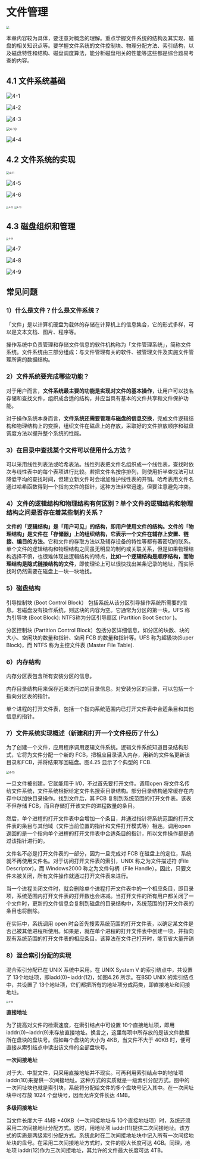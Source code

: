 # 文件管理

<img src="./doc/4-0.png" style="zoom:50%;" />

本章内容较为具体，要注意对概念的理解。重点学握文件系统的结构及其实现、磁盘的相关知识点等。要学握文件系统的文件控制块、物理分配方法、索引结构，以及磁盘特性和结构、磁盘调度算法，能分析磁盘相关的性能等这些都是综合题易考查的内容。

## 4.1 文件系统基础

![4-1](./doc/4-1.png)

![4-2](./doc/4-2.png)

![4-3](./doc/4-3.png)

<img src="./doc/4-10.png" alt="4-10" style="zoom:60%;" />

![4-4](./doc/4-4.png)

## 4.2 文件系统的实现

<img src="./doc/4-11.png" alt="4-11" style="zoom:50%;" />

![4-5](./doc/4-5.png)

![4-6](./doc/4-6.png)

<img src="./doc/4-12.png" alt="4-12" style="zoom:40%;" />

<img src="./doc/4-13.png" alt="4-13" style="zoom:40%;" />

## 4.3 磁盘组织和管理

<img src="./doc/4-14.png" alt="4-14" style="zoom:40%;" />

![4-7](./doc/4-7.png)

![4-8](./doc/4-8.png)

![4-9](./doc/4-9.png)

## 常见问题

### 1）什么是文件？什么是文件系统？

「文件」是以计算机硬盘为载体的存储在计算机上的信息集合，它的形式多样，可以是文本文档、图片、程序等。

操作系统中负责管理和存储文件信息的软件机构称为「文件管理系统」，简称文件系统。文件系统由三部分组成：与文件管理有关的软件、被管理文件及实施文件管理所需的数据结构。

### 2）文件系统要完成哪些功能？

对于用户而言，**文件系统最主要的功能是实现对文件的基本操作**，让用户可以技名存储和查找文件，组织成合适的结构，并应当具有基本的文件共享和文件保护功能。

对于操作系统本身而言，**文件系统还需要管理与磁盘的信息交换**，完成文件逻辑结构和物理结构上的变换，组织文件在磁盘上的存放，采取好的文件排放顺序和磁盘调度方法以握升整个系统的性能。

### 3）在目录中查找某个文件可以使用什么方法？

可以采用线性列表法或哈希表法。线性列表把文件名组织成一个线性表，查找时依次与线性表中的每个表项进行比较。若把文件名按序排列，则使用折半查找法可以降低平均的查找时间，但建立新文件时会增加维护线性表的开销。哈希表用文件名通过哈希函数得到一个指向文件的指针，这种方法非常迅速，但要注意避免冲突。

### 4）文件的逻辑结构和物理结构有何区别？单个文件的逻辑结构和物理结构之问是否存在着某些制約关系？

**文件的「逻辑结构」是「用户可见」的结构，即用户使用文件的结构。文件的「物理结构」是文件在「存储器」上的组织结构，它表示一个文件在辅存上安置、链接、编目的方法**。它和文件的存取方法以及辅存设备的特性等都有著密切的联系。单个文件的逻辑结构和物理结构之间虽无明显的制约或关联关系，但是如果物理结构选择不慎，也很难体现出逻輯结构的特点，**比如一个逻辑结构是顺序结构，而物理结构是隐式链接结构的文件**，即使理论上可以很快找出某条记录的地址，而实际找时仍然需要在磁盘上一块一块地找。

### 5）磁盘结构

引导控制块 (Boot Control Block） 包括系统从该分区引导操作系统所需要的信息。若磁盘没有操作系统，则这块的内容为空。它通常为分区的第一块。UFS 称为引导块 (Boot Block): NTFS称为分区引导扇区 (Partition Boot Sector )。

分区控制块 (Partition Control Block）包括分区详细信息，如分区的块数、块的大小、空闲块的数量和指针、空闲 FCB 的数量和指针等。UFS 称为超級块(Super Block)，而 NTFS 称为主控文件表 (Master File Table).

### 6）内存结构

内存分区表包含所有安装分区的信息。

内存目录结构用来保存近来访问过的目录信息。对安装分区的目录，可以包括一个指向分区表的指针。

单个进程的打开文件表，包括一个指向系统范围内已打开文件表中合适条目和其他信息的指针。

### 7）文件系统实现概述（新建和打开一个文件经历了什么）

为了创建一个文件，应用程序调用逻辑文件系统。逻辑文件系统知道目录结构形式，它将为文件分配一个新的 FCB，把相应目录读入内存，用新的文件名更新该目录和FCB，并将结果写回磁盘。图4.25 显示了个典型的 FCB.

<img src="./doc/4-15.png" alt="4-15" style="zoom:50%;" />

一旦文件被创建，它就能用于 I/0，不过首先要打开文件。调用open 将文件名传给文件系统，文件系统根据给定文件名搜索目录结构。部分目录结构通常缓存在内存中以加快目录操作。找到文件后，其 FCB 复制到系统范围的打开文件表。该表不但存储 FCB，而且存储打开该文件的进程数量的条目。

然后，单个进程的打开文件表中会增加一个条目，井通过指针将系统范围的打开文件表的条目与其他域（文件当前位置的指针和文件打开模式等）相连。调用open 返回的是一个指向单个进程的打开文件表中合适条目的指针，所以文件操作都是通过该指针进行的。

文件名不必是打开文件表的一部分，因为一旦完成对 FCB 在磁盘上的定位，系统就不再使用文件名。对于访问打开文件表的索引，UNIX 称之为文件描述符 (File Descriptor)，而 Windows2000 称之为文件句柄（File Handle）。因此，只要文件未被关闭，所有文件操作就通过打开文件表来进行。

当一个进程关闭文件时，就会删除单个进程打开文件表中的一个相应条目，即目录项，系统范围内打开文件表的打开数也会递减。当打开文件的所有用户都关闭了一个文件时，更新的文件信息会复制到磁盘的目录结构中，系统范围的打开文件表的条目也将删除。

在实际中，系统调用 open 时会首先搜索系统范围的打开文件表，以确定某文件是否己被其他进程所使用。如果是，就在单个进程的打开文件表中创建一项，并指向现有系统范围的打开文件表的相应条目。该算法在文件己打开时，能节省大量开销

### 8）混合索引分配的实現

混合索引分配已在 UNIX 系统中采用。在 UNIX System V 的索引结点中，共设置了 13个地址项，即iadd(0)~iaddr(12)，如图4.26 所示。在BSD UNIX 的索引结点中，共设置了 13个地址项，它们都把所有的地址项分成两类，即直接地址和间接地址。

<img src="./doc/4-16.png" alt="4-16" style="zoom:40%;" />

**直接地址**

为了提高对文件的检索速度，在索引结点中可设置 10个直接地址项，即用 iaddr(0)~iaddr(9)来存放直接地址。换言之，这里每项中所存放的是该文件数据所在盘块的盘块号。假如每个盘块的大小为 4KB，当文件不大于 40KB 时，便可直接从索引结点中读出该文件的全部盘块号。

**一次间接地址**

对于大、中型文件，只采用直接地址并不现实。可再利用索引结点中的地址项 iaddr(10)来提供一次间接地址。这种方式的实质就是一级索引分配方式。图中的一次间址块也就是索引块，系统将分配给文件的多个盘块号记入其中。在一次间址块中可存放 1024 个盘块号，因而允许文件长达 4MB。

**多级间接地址**

当文件长度大于 4MB +40KB（一次间接地址与 10个直接地址项）时，系统还须采用二次间接地址分配方式。这时，用地址项 iaddr(11)提供二次间接地址。该方式的实质是两级索引分配方式。系统此时在二次间接地址块中记入所有一次间接地址块的盘号。在采用二次间接地址方式时，文件的般大长度可达 4GB。同理，地址项 iaddr(12)作为三次间接地址，其允许的文件最大长度可达 4TB。